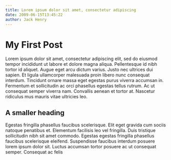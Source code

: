 ```yaml
---
title: Lorem ipsum dolor sit amet, consectetur adipiscing
date: 2009-06-15T13:45:22
author: Jack Henry
---
```


# My First Post

Lorem ipsum dolor sit amet, consectetur adipiscing elit, sed do eiusmod tempor incididunt ut labore et dolore magna aliqua. Pellentesque id nibh tortor id aliquet. Augue eget arcu dictum varius. Justo nec ultrices dui sapien. Et ligula ullamcorper malesuada proin libero nunc consequat interdum. Tincidunt ornare massa eget egestas purus viverra accumsan in. Fermentum et sollicitudin ac orci phasellus egestas tellus rutrum. Ac ut consequat semper viverra nam. Convallis aenean et tortor at. Nascetur ridiculus mus mauris vitae ultricies leo.

## A smaller heading

Egestas fringilla phasellus faucibus scelerisque. Elit eget gravida cum sociis natoque penatibus et. Elementum facilisis leo vel fringilla. Duis tristique sollicitudin nibh sit amet commodo. Egestas egestas fringilla phasellus faucibus scelerisque eleifend. Suspendisse faucibus interdum posuere lorem ipsum dolor sit. Luctus accumsan tortor posuere ac ut consequat semper. Consequat ac felis